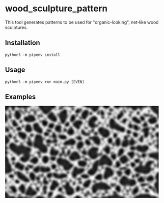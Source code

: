 # wood_sculpture_pattern

This tool generates patterns to be used for "organic-looking", net-like wood sculptures.

## Installation

```
python3 -m pipenv install
```

## Usage

```
python3 -m pipenv run main.py [EVEN]
```

## Examples

<img src="./example.png">
